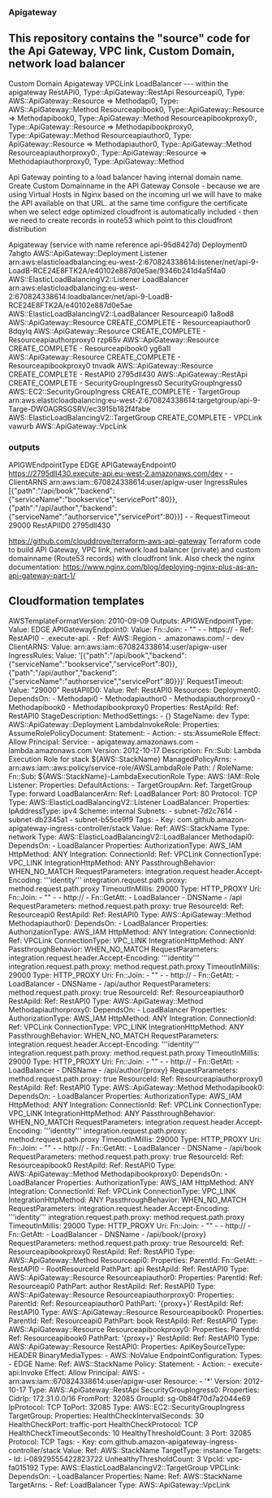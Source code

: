 ### Apigateway

This repository contains the "source" code for the Api Gateway, VPC link, Custom
Domain, network load balancer
---
Custom Domain
Apigateway
VPCLink
LoadBalancer
--- within the apigateway
RestAPI0, Type::ApiGateway::RestApi
  Resourceapi0, Type: AWS::ApiGateway::Resource => Methodapi0, Type: AWS::ApiGateway::Method
    Resourceapibook0, Type::ApiGateway::Resource => Methodapibook0, Type::ApiGateway::Method 
      Resourceapibookproxy0:, Type::ApiGateway::Resource => Methodapibookproxy0, Type::ApiGateway::Method
    Resourceapiauthor0, Type: ApiGateway::Resource => Methodapiauthor0, Type::ApiGateway::Method
      Resourceapiauthorproxy0:, Type::ApiGateway::Resource => Methodapiauthorproxy0, Type::ApiGateway::Method

Api Gateway pointing to a load balancer having internal domain name.
Create Custom Domainname in the API Gateway Console - because we are using Virtual Hosts in Nginx based on the incoming url we will have to make the API available on that URL.
at the same time configure the certificate
when we select edge optimized cloudfront is automatically included - then we need to create records in route53 which point to this cloudfront distribution


  Apigateway (service with name reference api-95d8427d)
Deployment0	7ahgto	AWS::ApiGateway::Deployment
Listener	arn:aws:elasticloadbalancing:eu-west-2:670824338614:listener/net/api-9-LoadB-RCE24E8FTK2A/e40102e887d0e5ae/9346b241d4a5f4a0	AWS::ElasticLoadBalancingV2::Listener
  LoadBalancer	arn:aws:elasticloadbalancing:eu-west-2:670824338614:loadbalancer/net/api-9-LoadB-RCE24E8FTK2A/e40102e887d0e5ae	AWS::ElasticLoadBalancingV2::LoadBalancer
  Resourceapi0	1a8od8	AWS::ApiGateway::Resource	CREATE_COMPLETE	-
  Resourceapiauthor0	8dqylq	AWS::ApiGateway::Resource	CREATE_COMPLETE	-
  Resourceapiauthorproxy0	rzp65v	AWS::ApiGateway::Resource	CREATE_COMPLETE	-
  Resourceapibook0	yg6a1l	AWS::ApiGateway::Resource	CREATE_COMPLETE	-
  Resourceapibookproxy0	tnvadk	AWS::ApiGateway::Resource	CREATE_COMPLETE	-
  RestAPI0	2795dll430	AWS::ApiGateway::RestApi	CREATE_COMPLETE	-
SecurityGroupIngress0	SecurityGroupIngress0	AWS::EC2::SecurityGroupIngress	CREATE_COMPLETE	-
TargetGroup	arn:aws:elasticloadbalancing:eu-west-2:670824338614:targetgroup/api-9-Targe-DWOAGRSGSRV/ec3915b182f4fabe	AWS::ElasticLoadBalancingV2::TargetGroup	CREATE_COMPLETE	-
VPCLink	vawurb	AWS::ApiGateway::VpcLink

### outputs
APIGWEndpointType	EDGE
APIGatewayEndpoint0	https://2795dll430.execute-api.eu-west-2.amazonaws.com/dev	-	-
ClientARNS	arn:aws:iam::670824338614:user/apigw-user
IngressRules	[{"path":"/api/book","backend":{"serviceName":"bookservice","servicePort":80}},{"path":"/api/author","backend":{"serviceName":"authorservice","servicePort":80}}]	-	-
RequestTimeout	29000
RestAPIID0	2795dll430


https://github.com/clouddrove/terraform-aws-api-gateway
Terraform code to build API Gateway, VPC link, network load balancer (private) and custom domainname (Route53 records) with cloudfront link.
Also check the nginx documentation: https://www.nginx.com/blog/deploying-nginx-plus-as-an-api-gateway-part-1/



## Cloudformation templates
AWSTemplateFormatVersion: 2010-09-09
Outputs:
  APIGWEndpointType:
    Value: EDGE
  APIGatewayEndpoint0:
    Value:
      Fn::Join:
      - ""
      - - https://
        - Ref: RestAPI0
        - .execute-api.
        - Ref: AWS::Region
        - .amazonaws.com/
        - dev
  ClientARNS:
    Value: arn:aws:iam::670824338614:user/apigw-user
  IngressRules:
    Value: '[{"path":"/api/book","backend":{"serviceName":"bookservice","servicePort":80}},{"path":"/api/author","backend":{"serviceName":"authorservice","servicePort":80}}]'
  RequestTimeout:
    Value: "29000"
  RestAPIID0:
    Value:
      Ref: RestAPI0
Resources:
  Deployment0:
    DependsOn:
    - Methodapi0
    - Methodapiauthor0
    - Methodapiauthorproxy0
    - Methodapibook0
    - Methodapibookproxy0
    Properties:
      RestApiId:
        Ref: RestAPI0
      StageDescription:
        MethodSettings:
        - {}
      StageName: dev
    Type: AWS::ApiGateway::Deployment
  LambdaInvokeRole:
    Properties:
      AssumeRolePolicyDocument:
        Statement:
        - Action:
          - sts:AssumeRole
          Effect: Allow
          Principal:
            Service:
            - apigateway.amazonaws.com
            - lambda.amazonaws.com
        Version: 2012-10-17
      Description:
        Fn::Sub: Lambda Execution Role for stack ${AWS::StackName}
      ManagedPolicyArns:
      - arn:aws:iam::aws:policy/service-role/AWSLambdaRole
      Path: /
      RoleName:
        Fn::Sub: ${AWS::StackName}-LambdaExecutionRole
    Type: AWS::IAM::Role
  Listener:
    Properties:
      DefaultActions:
      - TargetGroupArn:
          Ref: TargetGroup
        Type: forward
      LoadBalancerArn:
        Ref: LoadBalancer
      Port: 80
      Protocol: TCP
    Type: AWS::ElasticLoadBalancingV2::Listener
  LoadBalancer:
    Properties:
      IpAddressType: ipv4
      Scheme: internal
      Subnets:
      - subnet-7d2c7614
      - subnet-db2345a1
      - subnet-b55ce9f9
      Tags:
      - Key: com.github.amazon-apigateway-ingress-controller/stack
        Value:
          Ref: AWS::StackName
      Type: network
    Type: AWS::ElasticLoadBalancingV2::LoadBalancer
  Methodapi0:
    DependsOn:
    - LoadBalancer
    Properties:
      AuthorizationType: AWS_IAM
      HttpMethod: ANY
      Integration:
        ConnectionId:
          Ref: VPCLink
        ConnectionType: VPC_LINK
        IntegrationHttpMethod: ANY
        PassthroughBehavior: WHEN_NO_MATCH
        RequestParameters:
          integration.request.header.Accept-Encoding: '''identity'''
          integration.request.path.proxy: method.request.path.proxy
        TimeoutInMillis: 29000
        Type: HTTP_PROXY
        Uri:
          Fn::Join:
          - ""
          - - http://
            - Fn::GetAtt:
              - LoadBalancer
              - DNSName
            - /api
      RequestParameters:
        method.request.path.proxy: true
      ResourceId:
        Ref: Resourceapi0
      RestApiId:
        Ref: RestAPI0
    Type: AWS::ApiGateway::Method
  Methodapiauthor0:
    DependsOn:
    - LoadBalancer
    Properties:
      AuthorizationType: AWS_IAM
      HttpMethod: ANY
      Integration:
        ConnectionId:
          Ref: VPCLink
        ConnectionType: VPC_LINK
        IntegrationHttpMethod: ANY
        PassthroughBehavior: WHEN_NO_MATCH
        RequestParameters:
          integration.request.header.Accept-Encoding: '''identity'''
          integration.request.path.proxy: method.request.path.proxy
        TimeoutInMillis: 29000
        Type: HTTP_PROXY
        Uri:
          Fn::Join:
          - ""
          - - http://
            - Fn::GetAtt:
              - LoadBalancer
              - DNSName
            - /api/author
      RequestParameters:
        method.request.path.proxy: true
      ResourceId:
        Ref: Resourceapiauthor0
      RestApiId:
        Ref: RestAPI0
    Type: AWS::ApiGateway::Method
  Methodapiauthorproxy0:
    DependsOn:
    - LoadBalancer
    Properties:
      AuthorizationType: AWS_IAM
      HttpMethod: ANY
      Integration:
        ConnectionId:
          Ref: VPCLink
        ConnectionType: VPC_LINK
        IntegrationHttpMethod: ANY
        PassthroughBehavior: WHEN_NO_MATCH
        RequestParameters:
          integration.request.header.Accept-Encoding: '''identity'''
          integration.request.path.proxy: method.request.path.proxy
        TimeoutInMillis: 29000
        Type: HTTP_PROXY
        Uri:
          Fn::Join:
          - ""
          - - http://
            - Fn::GetAtt:
              - LoadBalancer
              - DNSName
            - /api/author/{proxy}
      RequestParameters:
        method.request.path.proxy: true
      ResourceId:
        Ref: Resourceapiauthorproxy0
      RestApiId:
        Ref: RestAPI0
    Type: AWS::ApiGateway::Method
  Methodapibook0:
    DependsOn:
    - LoadBalancer
    Properties:
      AuthorizationType: AWS_IAM
      HttpMethod: ANY
      Integration:
        ConnectionId:
          Ref: VPCLink
        ConnectionType: VPC_LINK
        IntegrationHttpMethod: ANY
        PassthroughBehavior: WHEN_NO_MATCH
        RequestParameters:
          integration.request.header.Accept-Encoding: '''identity'''
          integration.request.path.proxy: method.request.path.proxy
        TimeoutInMillis: 29000
        Type: HTTP_PROXY
        Uri:
          Fn::Join:
          - ""
          - - http://
            - Fn::GetAtt:
              - LoadBalancer
              - DNSName
            - /api/book
      RequestParameters:
        method.request.path.proxy: true
      ResourceId:
        Ref: Resourceapibook0
      RestApiId:
        Ref: RestAPI0
    Type: AWS::ApiGateway::Method
  Methodapibookproxy0:
    DependsOn:
    - LoadBalancer
    Properties:
      AuthorizationType: AWS_IAM
      HttpMethod: ANY
      Integration:
        ConnectionId:
          Ref: VPCLink
        ConnectionType: VPC_LINK
        IntegrationHttpMethod: ANY
        PassthroughBehavior: WHEN_NO_MATCH
        RequestParameters:
          integration.request.header.Accept-Encoding: '''identity'''
          integration.request.path.proxy: method.request.path.proxy
        TimeoutInMillis: 29000
        Type: HTTP_PROXY
        Uri:
          Fn::Join:
          - ""
          - - http://
            - Fn::GetAtt:
              - LoadBalancer
              - DNSName
            - /api/book/{proxy}
      RequestParameters:
        method.request.path.proxy: true
      ResourceId:
        Ref: Resourceapibookproxy0
      RestApiId:
        Ref: RestAPI0
    Type: AWS::ApiGateway::Method
  Resourceapi0:
    Properties:
      ParentId:
        Fn::GetAtt:
        - RestAPI0
        - RootResourceId
      PathPart: api
      RestApiId:
        Ref: RestAPI0
    Type: AWS::ApiGateway::Resource
  Resourceapiauthor0:
    Properties:
      ParentId:
        Ref: Resourceapi0
      PathPart: author
      RestApiId:
        Ref: RestAPI0
    Type: AWS::ApiGateway::Resource
  Resourceapiauthorproxy0:
    Properties:
      ParentId:
        Ref: Resourceapiauthor0
      PathPart: '{proxy+}'
      RestApiId:
        Ref: RestAPI0
    Type: AWS::ApiGateway::Resource
  Resourceapibook0:
    Properties:
      ParentId:
        Ref: Resourceapi0
      PathPart: book
      RestApiId:
        Ref: RestAPI0
    Type: AWS::ApiGateway::Resource
  Resourceapibookproxy0:
    Properties:
      ParentId:
        Ref: Resourceapibook0
      PathPart: '{proxy+}'
      RestApiId:
        Ref: RestAPI0
    Type: AWS::ApiGateway::Resource
  RestAPI0:
    Properties:
      ApiKeySourceType: HEADER
      BinaryMediaTypes:
      - AWS::NoValue
      EndpointConfiguration:
        Types:
        - EDGE
      Name:
        Ref: AWS::StackName
      Policy:
        Statement:
        - Action:
          - execute-api:Invoke
          Effect: Allow
          Principal:
            AWS:
            - arn:aws:iam::670824338614:user/apigw-user
          Resource:
          - '*'
        Version: 2012-10-17
    Type: AWS::ApiGateway::RestApi
  SecurityGroupIngress0:
    Properties:
      CidrIp: 172.31.0.0/16
      FromPort: 32085
      GroupId: sg-0b84f70d7a2044e69
      IpProtocol: TCP
      ToPort: 32085
    Type: AWS::EC2::SecurityGroupIngress
  TargetGroup:
    Properties:
      HealthCheckIntervalSeconds: 30
      HealthCheckPort: traffic-port
      HealthCheckProtocol: TCP
      HealthCheckTimeoutSeconds: 10
      HealthyThresholdCount: 3
      Port: 32085
      Protocol: TCP
      Tags:
      - Key: com.github.amazon-apigateway-ingress-controller/stack
        Value:
          Ref: AWS::StackName
      TargetType: instance
      Targets:
      - Id: i-08929555422823722
      UnhealthyThresholdCount: 3
      VpcId: vpc-fa015192
    Type: AWS::ElasticLoadBalancingV2::TargetGroup
  VPCLink:
    DependsOn:
    - LoadBalancer
    Properties:
      Name:
        Ref: AWS::StackName
      TargetArns:
      - Ref: LoadBalancer
    Type: AWS::ApiGateway::VpcLink